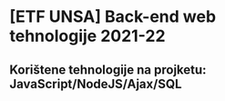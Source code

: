 # [ETF UNSA] Back-end web tehnologije 2021-22
## Korištene tehnologije na projketu: JavaScript/NodeJS/Ajax/SQL
